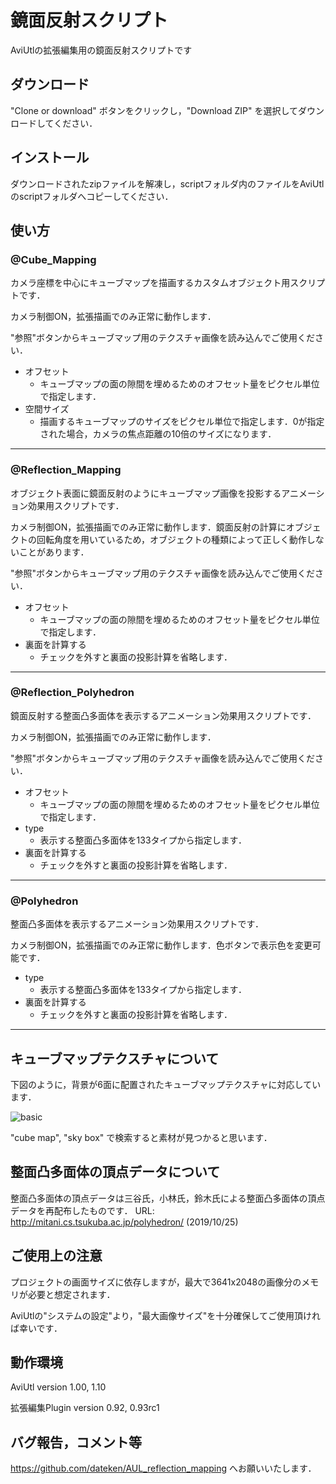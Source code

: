 # 鏡面反射スクリプト
AviUtlの拡張編集用の鏡面反射スクリプトです

## ダウンロード
"Clone or download" ボタンをクリックし，"Download ZIP" を選択してダウンロードしてください．

## インストール
ダウンロードされたzipファイルを解凍し，scriptフォルダ内のファイルをAviUtlのscriptフォルダへコピーしてください．

## 使い方
### @Cube_Mapping
カメラ座標を中心にキューブマップを描画するカスタムオブジェクト用スクリプトです．

カメラ制御ON，拡張描画でのみ正常に動作します．

"参照"ボタンからキューブマップ用のテクスチャ画像を読み込んでご使用ください．

- オフセット
  - キューブマップの面の隙間を埋めるためのオフセット量をピクセル単位で指定します．
- 空間サイズ
  - 描画するキューブマップのサイズをピクセル単位で指定します．0が指定された場合，カメラの焦点距離の10倍のサイズになります．
___
### @Reflection_Mapping
オブジェクト表面に鏡面反射のようにキューブマップ画像を投影するアニメーション効果用スクリプトです．

カメラ制御ON，拡張描画でのみ正常に動作します．鏡面反射の計算にオブジェクトの回転角度を用いているため，オブジェクトの種類によって正しく動作しないことがあります．

"参照"ボタンからキューブマップ用のテクスチャ画像を読み込んでご使用ください．

- オフセット
  - キューブマップの面の隙間を埋めるためのオフセット量をピクセル単位で指定します．
- 裏面を計算する
  - チェックを外すと裏面の投影計算を省略します．
___
### @Reflection_Polyhedron
鏡面反射する整面凸多面体を表示するアニメーション効果用スクリプトです．

カメラ制御ON，拡張描画でのみ正常に動作します．

"参照"ボタンからキューブマップ用のテクスチャ画像を読み込んでご使用ください．

- オフセット
  - キューブマップの面の隙間を埋めるためのオフセット量をピクセル単位で指定します．
- type
  - 表示する整面凸多面体を133タイプから指定します．
- 裏面を計算する
  - チェックを外すと裏面の投影計算を省略します．
___
### @Polyhedron
整面凸多面体を表示するアニメーション効果用スクリプトです．

カメラ制御ON，拡張描画でのみ正常に動作します．色ボタンで表示色を変更可能です．

- type
  - 表示する整面凸多面体を133タイプから指定します．
- 裏面を計算する
  - チェックを外すと裏面の投影計算を省略します．
___

## キューブマップテクスチャについて
下図のように，背景が6面に配置されたキューブマップテクスチャに対応しています．

![basic](https://user-images.githubusercontent.com/20677444/67217092-30d75680-f45f-11e9-9c53-823a8a2ad702.png)

"cube map", "sky box" で検索すると素材が見つかると思います．

## 整面凸多面体の頂点データについて
整面凸多面体の頂点データは三谷氏，小林氏，鈴木氏による整面凸多面体の頂点データを再配布したものです．
URL: http://mitani.cs.tsukuba.ac.jp/polyhedron/ (2019/10/25)

## ご使用上の注意
プロジェクトの画面サイズに依存しますが，最大で3641x2048の画像分のメモリが必要と想定されます．

AviUtlの"システムの設定"より，"最大画像サイズ"を十分確保してご使用頂ければ幸いです．

## 動作環境
AviUtl version 1.00, 1.10

拡張編集Plugin version 0.92, 0.93rc1

## バグ報告，コメント等
https://github.com/dateken/AUL_reflection_mapping へお願いいたします．
